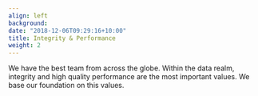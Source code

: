 ```yaml
---
align: left
background: 
date: "2018-12-06T09:29:16+10:00"
title: Integrity & Performance
weight: 2
---
```


We have the best team from across the globe. Within the data realm, integrity and high quality performance are the most important values. We base our foundation on this values.